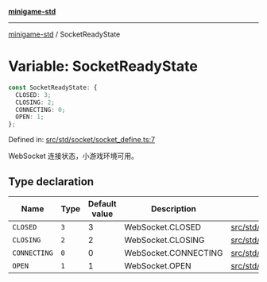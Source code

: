 [**minigame-std**](../README.md)

***

[minigame-std](../README.md) / SocketReadyState

# Variable: SocketReadyState

```ts
const SocketReadyState: {
  CLOSED: 3;
  CLOSING: 2;
  CONNECTING: 0;
  OPEN: 1;
};
```

Defined in: [src/std/socket/socket\_define.ts:7](https://github.com/JiangJie/minigame-std/blob/8c5db4b9c3dabb4d0435a493922f29b60a730f0d/src/std/socket/socket_define.ts#L7)

WebSocket 连接状态，小游戏环境可用。

## Type declaration

| Name | Type | Default value | Description | Defined in |
| ------ | ------ | ------ | ------ | ------ |
| <a id="closed"></a> `CLOSED` | `3` | 3 | WebSocket.CLOSED | [src/std/socket/socket\_define.ts:23](https://github.com/JiangJie/minigame-std/blob/8c5db4b9c3dabb4d0435a493922f29b60a730f0d/src/std/socket/socket_define.ts#L23) |
| <a id="closing"></a> `CLOSING` | `2` | 2 | WebSocket.CLOSING | [src/std/socket/socket\_define.ts:19](https://github.com/JiangJie/minigame-std/blob/8c5db4b9c3dabb4d0435a493922f29b60a730f0d/src/std/socket/socket_define.ts#L19) |
| <a id="connecting"></a> `CONNECTING` | `0` | 0 | WebSocket.CONNECTING | [src/std/socket/socket\_define.ts:11](https://github.com/JiangJie/minigame-std/blob/8c5db4b9c3dabb4d0435a493922f29b60a730f0d/src/std/socket/socket_define.ts#L11) |
| <a id="open"></a> `OPEN` | `1` | 1 | WebSocket.OPEN | [src/std/socket/socket\_define.ts:15](https://github.com/JiangJie/minigame-std/blob/8c5db4b9c3dabb4d0435a493922f29b60a730f0d/src/std/socket/socket_define.ts#L15) |
